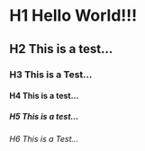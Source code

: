 <h1>H1 Hello World!!!</h1>

<h2>H2 This is a test...</h2>

<h3>H3 This is a Test...</h3>

<h4>H4 This is a test...</h4>

<h5>H5 This is a test...</h5>

<h6>H6 This is a Test...</h6>